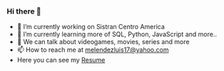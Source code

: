 ### Hi there 👋

<!--
**luismelendez94/luismelendez94** is a ✨ _special_ ✨ repository because its `README.md` (this file) appears on your GitHub profile.

Here are some ideas to get you started:
-->

- 🔭 I’m currently working on Sistran Centro America
- 🌱 I’m currently learning more of SQL, Python, JavaScript and more..
- 💬 We can talk about videogames, movies, series and more
- 📫 How to reach me at melendezluis17@yahoo.com
- Here you can see my [Resume](https://github.com/luismelendez94/luismelendez94/blob/main/RESUME_NEW_e.pdf)
